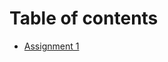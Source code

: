 # Table of contents
- [Assignment 1](https://drive.google.com/file/d/1wYtp2Vjypwip_kRm7rUFPjfWVUxifk_v/view?usp=sharing)
